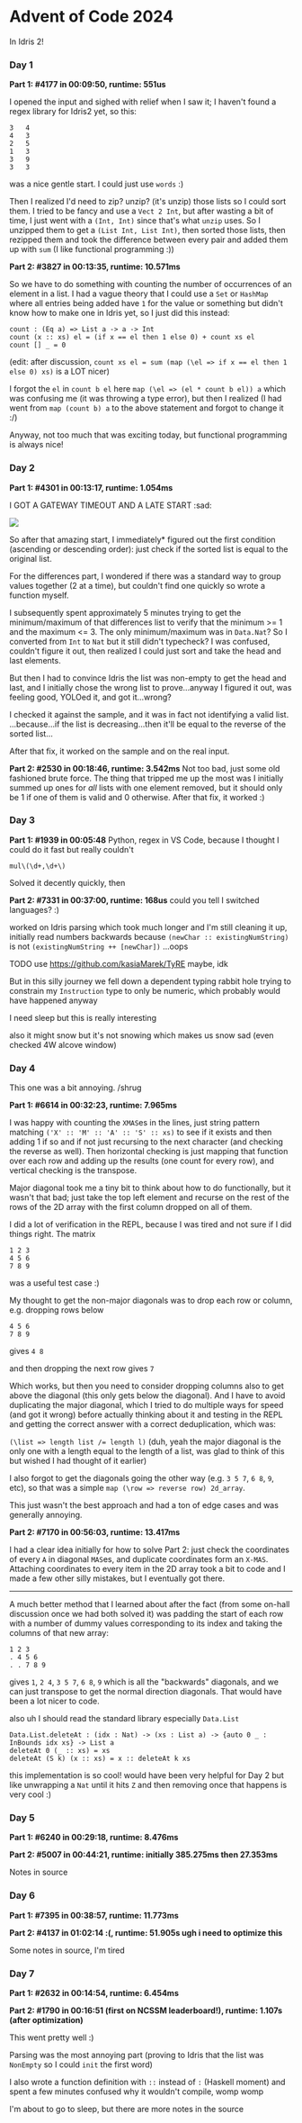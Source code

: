 # Advent of Code 2024

In Idris 2!

### Day 1
**Part 1: #4177 in 00:09:50, runtime: 551us**

I opened the input and sighed with relief when I saw it; I haven't found a regex library for Idris2 yet, so this:
```
3   4
4   3
2   5
1   3
3   9
3   3
```
was a nice gentle start. I could just use `words` :)

Then I realized I'd need to zip? unzip? (it's unzip) those lists so I could sort them. I tried to be fancy and use a `Vect 2 Int`, but after wasting a bit of time, I just went with a `(Int, Int)` since that's what `unzip` uses. So I unzipped them to get a `(List Int, List Int)`, then sorted those lists, then rezipped them and took the difference between every pair and added them up with `sum` (I like functional programming :))

**Part 2: #3827 in 00:13:35, runtime: 10.571ms**

So we have to do something with counting the number of occurrences of an element in a list. I had a vague theory that I could use a `Set` or `HashMap` where all entries being added have `1` for the value or something but didn't know how to make one in Idris yet, so I just did this instead:
```
count : (Eq a) => List a -> a -> Int
count (x :: xs) el = (if x == el then 1 else 0) + count xs el
count [] _ = 0
```
(edit: after discussion, `count xs el = sum (map (\el => if x == el then 1 else 0) xs)` is a LOT nicer)

I forgot the `el` in `count b el` here `map (\el => (el * count b el)) a` which was confusing me (it was throwing a type error), but then I realized (I had went from `map (count b) a` to the above statement and forgot to change it :/)

Anyway, not too much that was exciting today, but functional programming is always nice!

### Day 2
**Part 1: #4301 in 00:13:17, runtime: 1.054ms**

I GOT A GATEWAY TIMEOUT AND A LATE START :sad:

![](gateway_timeout.png)

So after that amazing start, I immediately* figured out the first condition (ascending or descending order): just check if the sorted list is equal to the original list.

For the differences part, I wondered if there was a standard way to group values together (2 at a time), but couldn't find one quickly so wrote a function myself.

I subsequently spent approximately 5 minutes trying to get the minimum/maximum of that differences list to verify that the minimum >= 1 and the maximum <= 3. The only minimum/maximum was in `Data.Nat`? So I converted from `Int` to `Nat` but it still didn't typecheck? I was confused, couldn't figure it out, then realized I could just sort and take the head and last elements.

But then I had to convince Idris the list was non-empty to get the head and last, and I initially chose the wrong list to prove...anyway I figured it out, was feeling good, YOLOed it, and got it...wrong?

I checked it against the sample, and it was in fact not identifying a valid list. ...because...if the list is decreasing...then it'll be equal to the reverse of the sorted list...

After that fix, it worked on the sample and on the real input.

**Part 2: #2530 in 00:18:46, runtime: 3.542ms**
Not too bad, just some old fashioned brute force. The thing that tripped me up the most was I initially summed up ones for *all* lists with one element removed, but it should only be 1 if one of them is valid and 0 otherwise. After that fix, it worked :)

### Day 3

**Part 1: #1939 in 00:05:48**
Python, regex in VS Code, because I thought I could do it fast but really couldn't

`mul\(\d+,\d+\)`

Solved it decently quickly, then

**Part 2: #7331 in 00:37:00, runtime: 168us**
could you tell I switched languages? :)

worked on Idris parsing which took much longer and I'm still cleaning it up, initially read numbers backwards because `(newChar :: existingNumString)` is not `(existingNumString ++ [newChar])` ...oops

TODO use https://github.com/kasiaMarek/TyRE maybe, idk

But in this silly journey we fell down a dependent typing rabbit hole trying to constrain my `Instruction` type to only be numeric, which probably would have happened anyway

I need sleep but this is really interesting

also it might snow but it's not snowing which makes us snow sad (even checked 4W alcove window)

### Day 4
This one was a bit annoying. /shrug

**Part 1: #6614 in 00:32:23, runtime: 7.965ms**

I was happy with counting the `XMAS`es in the lines, just string pattern matching `('X' :: 'M' :: 'A' :: 'S' :: xs)` to see if it exists and then adding 1 if so and if not just recursing to the next character (and checking the reverse as well). Then horizontal checking is just mapping that function over each row and adding up the results (one count for every row), and vertical checking is the transpose.

Major diagonal took me a tiny bit to think about how to do functionally, but it wasn't that bad; just take the top left element and recurse on the rest of the rows of the 2D array with the first column dropped on all of them. 

I did a lot of verification in the REPL, because I was tired and not sure if I did things right. The matrix
```
1 2 3
4 5 6
7 8 9
```
was a useful test case :)

My thought to get the non-major diagonals was to drop each row or column, e.g. dropping rows below
```
4 5 6
7 8 9
```
gives `4 8`

and then dropping the next row gives `7`

Which works, but then you need to consider dropping columns also to get above the diagonal (this only gets below the diagonal). And I have to avoid duplicating the major diagonal, which I tried to do multiple ways for speed (and got it wrong) before actually thinking about it and testing in the REPL and getting the correct answer with a correct deduplication, which was:

`(\list => length list /= length l)` (duh, yeah the major diagonal is the only one with a length equal to the length of a list, was glad to think of this but wished I had thought of it earlier)

I also forgot to get the diagonals going the other way (e.g. `3 5 7`, `6 8`, `9`, etc), so that was a simple `map (\row => reverse row) 2d_array`.

This just wasn't the best approach and had a ton of edge cases and was generally annoying.

**Part 2: #7170 in 00:56:03, runtime: 13.417ms**

I had a clear idea initially for how to solve Part 2: just check the coordinates of every `A` in diagonal `MAS`es, and duplicate coordinates form an `X-MAS`. Attaching coordinates to every item in the 2D array took a bit to code and I made a few other silly mistakes, but I eventually got there.

---

A much better method that I learned about after the fact (from some on-hall discussion once we had both solved it) was padding the start of each row with a number of dummy values corresponding to its index and taking the columns of that new array:
```
1 2 3
. 4 5 6
. . 7 8 9
```
gives `1`, `2 4`, `3 5 7`, `6 8`, `9` which is all the "backwards" diagonals, and we can just transpose to get the normal direction diagonals. That would have been a lot nicer to code.

also uh I should read the standard library especially `Data.List`
```
Data.List.deleteAt : (idx : Nat) -> (xs : List a) -> {auto 0 _ : InBounds idx xs} -> List a
deleteAt 0 (_ :: xs) = xs
deleteAt (S k) (x :: xs) = x :: deleteAt k xs
```
this implementation is so cool! would have been very helpful for Day 2 but like unwrapping a `Nat` until it hits `Z` and then removing once that happens is very cool :)

### Day 5

**Part 1: #6240 in 00:29:18, runtime: 8.476ms**

**Part 2: #5007 in 00:44:21, runtime: initially 385.275ms then 27.353ms**

Notes in source

### Day 6

**Part 1: #7395 in 00:38:57, runtime: 11.773ms**

**Part 2: #4137 in 01:02:14 :(, runtime: 51.905s ugh i need to optimize this**

Some notes in source, I'm tired

### Day 7

**Part 1: #2632 in 00:14:54, runtime: 6.454ms**

**Part 2: #1790 in 00:16:51 (first on NCSSM leaderboard!), runtime: 1.107s (after optimization)**

This went pretty well :)

Parsing was the most annoying part (proving to Idris that the list was `NonEmpty` so I could `init` the first word)

I also wrote a function definition with `::` instead of `:` (Haskell moment) and spent a few minutes confused why it wouldn't compile, womp womp

I'm about to go to sleep, but there are more notes in the source